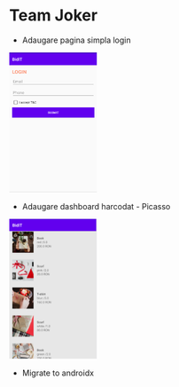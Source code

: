 # Team Joker

* Adaugare pagina simpla login

<img src="demo/simple_login.png" alt="drawing" width="158" height="252" />

* Adaugare dashboard harcodat - Picasso

<img src="demo/dashboard.png" alt="drawing" width="158" height="252" />

* Migrate to androidx
